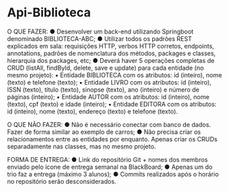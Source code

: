 # Api-Biblioteca

O QUE FAZER:
●	Desenvolver um back-end utilizando Springboot denominado BIBLIOTECA-ABC;
●	Utilizar todos os padrões REST explicados em sala: requisições HTTP, verbos HTTP corretos, endpoints, annotations, padrões de nomenclatura dos métodos, packages e classes, hierarquia dos packages, etc;
●	Deverá haver 5 operações completas de CRUD (listAll, findById, delete, save e update) para cada entidade (no mesmo projeto):
▪	Entidade BIBLIOTECA com os atributos: id (inteiro), nome (texto) e telefone (texto);
▪	Entidade LIVRO com os atributos: id (inteiro), ISSN (texto), título (texto), sinopse (texto), ano (inteiro) e número de páginas (inteiro);
▪	Entidade AUTOR com os atributos: id (inteiro), nome (texto), cpf (texto) e idade (inteiro);
▪	Entidade EDITORA com os atributos: id (inteiro), nome (texto), endereço (texto) e telefone (texto).

O QUE NÃO FAZER:
●	Não é necessário conectar com banco de dados. Fazer de forma similar ao exemplo de carros;
●	Não precisa criar os relacionamentos entre as entidades por enquanto. Apenas criar os CRUDs separadamente nas classes, mas no mesmo projeto.

FORMA DE ENTREGA:
●	Link do repositório Git + nomes dos membros enviado pelo ícone de entrega semanal na BlackBoard;
●	Apenas um do trio faz a entrega (máximo 3 alunos);
●	Commits realizados após o horário no repositório serão desconsiderados.

